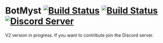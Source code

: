 # BotMyst [![Build Status](https://travis-ci.org/CodeMyst/BotMyst.svg?branch=v2)](https://travis-ci.org/CodeMyst/BotMyst) [![Build Status](http://ci.codemyst.tk/app/rest/builds/buildType:buildTypeId=BotMyst_Build/statusIcon)](http://ci.codemyst.tk/viewType.html?buildTypeId=BotMyst_Build&guest=1) [![Discord Server](https://discordapp.com/api/guilds/298510542535000065/widget.png)](https://discord.gg/rNQBq9) 

V2 version in progress. If you want to contribute join the Discord server.
